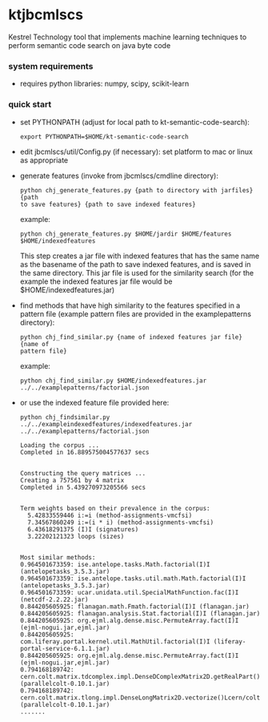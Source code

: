 # ktjbcmlscs
Kestrel Technology tool that implements machine learning techniques to
perform semantic code search on java byte code

### system requirements

- requires python libraries: numpy, scipy, scikit-learn

### quick start

- set PYTHONPATH  (adjust for local path to kt-semantic-code-search):
  ```
  export PYTHONPATH=$HOME/kt-semantic-code-search
  ```

- edit jbcmlscs/util/Config.py (if necessary):
  set platform to mac or linux as appropriate

- generate features (invoke from jbcmlscs/cmdline directory):
  ```
  python chj_generate_features.py {path to directory with jarfiles} {path
  to save features} {path to save indexed features}
  ```
  example:
  ```
  python chj_generate_features.py $HOME/jardir $HOME/features $HOME/indexedfeatures
  ```
  
  This step creates a jar file with indexed features that has the same
  name as the basename of the path to save indexed features, and is
  saved in the same directory. This jar file is used for the
  similarity search (for the example the indexed features jar file
  would be $HOME/indexedfeatures.jar)

- find methods that have high similarity to the features specified in
  a pattern file (example pattern files are provided in the examplepatterns
  directory):
  ```
  python chj_find_similar.py {name of indexed features jar file} {name of
  pattern file}
  ```
  example:
  ```
  python chj_find_similar.py $HOME/indexedfeatures.jar ../../examplepatterns/factorial.json
  ```

- or use the indexed feature file provided here:
  ```
  python chj_findsimilar.py ../../exampleindexedfeatures/indexedfeatures.jar ../../examplepatterns/factorial.json

  Loading the corpus ...
  Completed in 16.889575004577637 secs


  Constructing the query matrices ...
  Creating a 757561 by 4 matrix
  Completed in 5.439270973205566 secs


  Term weights based on their prevalence in the corpus:
    5.42833559446 i:=i (method-assignments-vmcfsi)
    7.34567860249 i:=(i * i) (method-assignments-vmcfsi)
    6.43618291375 (I)I (signatures)
    3.22202121323 loops (sizes)


  Most similar methods:
  0.964501673359: ise.antelope.tasks.Math.factorial(I)I (antelopetasks_3.5.3.jar)
  0.964501673359: ise.antelope.tasks.util.math.Math.factorial(I)I (antelopetasks_3.5.3.jar)
  0.964501673359: ucar.unidata.util.SpecialMathFunction.fac(I)I (netcdf-2.2.22.jar)
  0.844205605925: flanagan.math.Fmath.factorial(I)I (flanagan.jar)
  0.844205605925: flanagan.analysis.Stat.factorial(I)I (flanagan.jar)
  0.844205605925: org.ejml.alg.dense.misc.PermuteArray.fact(I)I (ejml-nogui.jar,ejml.jar)
  0.844205605925: com.liferay.portal.kernel.util.MathUtil.factorial(I)I (liferay-portal-service-6.1.1.jar)
  0.844205605925: org.ejml.alg.dense.misc.PermuteArray.fact(I)I (ejml-nogui.jar,ejml.jar)
  0.794168189742: cern.colt.matrix.tdcomplex.impl.DenseDComplexMatrix2D.getRealPart()Lcern/colt/matrix/tdouble/DoubleMatrix2D; (parallelcolt-0.10.1.jar)
  0.794168189742: cern.colt.matrix.tlong.impl.DenseLongMatrix2D.vectorize()Lcern/colt/matrix/tlong/LongMatrix1D; (parallelcolt-0.10.1.jar)
  .......
  ```

